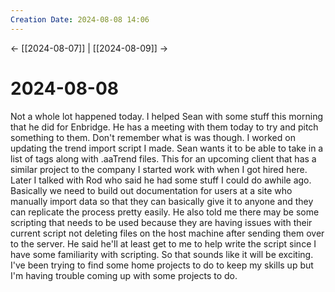 ```yaml
---
Creation Date: 2024-08-08 14:06
---
```


<- [[2024-08-07]] | [[2024-08-09]]  ->

# 2024-08-08
Not a whole lot happened today. I helped Sean with some stuff this morning that he did for Enbridge. He has a meeting with them today to try and pitch something to them. Don't remember what is was though. I worked on updating the trend import script I made. Sean wants it to be able to take in a list of tags along with .aaTrend files. This for an upcoming client that has a similar project to the company I started work with when I got hired here. Later I talked with Rod who said he had some stuff I could do awhile ago. Basically we need to build out documentation for users at a site who manually import data so that they can basically give it to anyone and they can replicate the process pretty easily. He also told me there may be some scripting that needs to be used because they are having issues with their current script not deleting files on the host machine after sending them over to the server. He said he'll at least get to me to help write the script since I have some familiarity with scripting. So that sounds like it will be exciting. I've been trying to find some home projects to do to keep my skills up but I'm having trouble coming up with some projects to do.